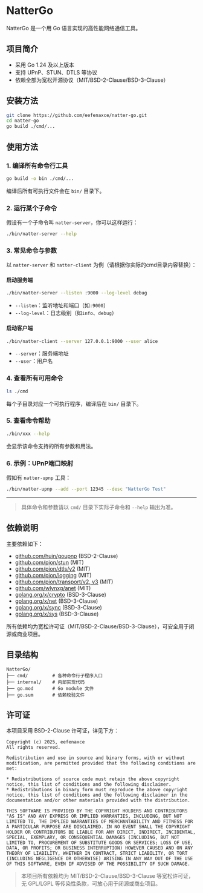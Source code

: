 # NatterGo

NatterGo 是一个用 Go 语言实现的高性能网络通信工具。

## 项目简介

- 采用 Go 1.24 及以上版本
- 支持 UPnP、STUN、DTLS 等协议
- 依赖全部为宽松开源协议（MIT/BSD-2-Clause/BSD-3-Clause）

## 安装方法

```bash
git clone https://github.com/eefenaxce/natter-go.git
cd natter-go
go build ./cmd/...
```

## 使用方法

### 1. 编译所有命令行工具

```bash
go build -o bin ./cmd/...
```
编译后所有可执行文件会在 `bin/` 目录下。

### 2. 运行某个子命令

假设有一个子命令叫 `natter-server`，你可以这样运行：

```bash
./bin/natter-server --help
```

### 3. 常见命令与参数

以 `natter-server` 和 `natter-client` 为例（请根据你实际的cmd目录内容替换）：

#### 启动服务端
```bash
./bin/natter-server --listen :9000 --log-level debug
```
- `--listen`：监听地址和端口（如`:9000`）
- `--log-level`：日志级别（如`info`、`debug`）

#### 启动客户端
```bash
./bin/natter-client --server 127.0.0.1:9000 --user alice
```
- `--server`：服务端地址
- `--user`：用户名

### 4. 查看所有可用命令

```bash
ls ./cmd
```
每个子目录对应一个可执行程序，编译后在 `bin/` 目录下。

### 5. 查看命令帮助

```bash
./bin/xxx --help
```
会显示该命令支持的所有参数和用法。

### 6. 示例：UPnP端口映射

假如有 `natter-upnp` 工具：
```bash
./bin/natter-upnp --add --port 12345 --desc "NatterGo Test"
```

---

> 具体命令和参数请以 `cmd/` 目录下实际子命令和 `--help` 输出为准。

## 依赖说明

主要依赖如下：

- [github.com/huin/goupnp](https://github.com/huin/goupnp) (BSD-2-Clause)
- [github.com/pion/stun](https://github.com/pion/stun) (MIT)
- [github.com/pion/dtls/v2](https://github.com/pion/dtls) (MIT)
- [github.com/pion/logging](https://github.com/pion/logging) (MIT)
- [github.com/pion/transport/v2, v3](https://github.com/pion/transport) (MIT)
- [github.com/wlynxg/anet](https://github.com/wlynxg/anet) (MIT)
- [golang.org/x/crypto](https://pkg.go.dev/golang.org/x/crypto) (BSD-3-Clause)
- [golang.org/x/net](https://pkg.go.dev/golang.org/x/net) (BSD-3-Clause)
- [golang.org/x/sync](https://pkg.go.dev/golang.org/x/sync) (BSD-3-Clause)
- [golang.org/x/sys](https://pkg.go.dev/golang.org/x/sys) (BSD-3-Clause)

所有依赖均为宽松许可证（MIT/BSD-2-Clause/BSD-3-Clause），可安全用于闭源或商业项目。

## 目录结构

```
NatterGo/
├── cmd/         # 各种命令行子程序入口
├── internal/    # 内部实现代码
├── go.mod       # Go module 文件
├── go.sum       # 依赖校验文件
```

## 许可证

本项目采用 BSD-2-Clause 许可证，详见下方：

```
Copyright (c) 2025, eefenaxce
All rights reserved.

Redistribution and use in source and binary forms, with or without modification, are permitted provided that the following conditions are met:

* Redistributions of source code must retain the above copyright notice, this list of conditions and the following disclaimer.
* Redistributions in binary form must reproduce the above copyright notice, this list of conditions and the following disclaimer in the documentation and/or other materials provided with the distribution.

THIS SOFTWARE IS PROVIDED BY THE COPYRIGHT HOLDERS AND CONTRIBUTORS "AS IS" AND ANY EXPRESS OR IMPLIED WARRANTIES, INCLUDING, BUT NOT LIMITED TO, THE IMPLIED WARRANTIES OF MERCHANTABILITY AND FITNESS FOR A PARTICULAR PURPOSE ARE DISCLAIMED. IN NO EVENT SHALL THE COPYRIGHT HOLDER OR CONTRIBUTORS BE LIABLE FOR ANY DIRECT, INDIRECT, INCIDENTAL, SPECIAL, EXEMPLARY, OR CONSEQUENTIAL DAMAGES (INCLUDING, BUT NOT LIMITED TO, PROCUREMENT OF SUBSTITUTE GOODS OR SERVICES; LOSS OF USE, DATA, OR PROFITS; OR BUSINESS INTERRUPTION) HOWEVER CAUSED AND ON ANY THEORY OF LIABILITY, WHETHER IN CONTRACT, STRICT LIABILITY, OR TORT (INCLUDING NEGLIGENCE OR OTHERWISE) ARISING IN ANY WAY OUT OF THE USE OF THIS SOFTWARE, EVEN IF ADVISED OF THE POSSIBILITY OF SUCH DAMAGE.
```

> 本项目所有依赖均为 MIT/BSD-2-Clause/BSD-3-Clause 等宽松许可证，无 GPL/LGPL 等传染性条款，可放心用于闭源或商业项目。 